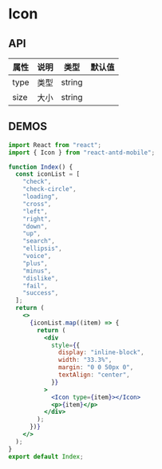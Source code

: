 # Icon

## API

| 属性 | 说明 | 类型   | 默认值 |
| ---- | ---- | ------ | ------ |
| type | 类型 | string |        |
| size | 大小 | string |        |

## DEMOS

```jsx
import React from "react";
import { Icon } from "react-antd-mobile";

function Index() {
  const iconList = [
    "check",
    "check-circle",
    "loading",
    "cross",
    "left",
    "right",
    "down",
    "up",
    "search",
    "ellipsis",
    "voice",
    "plus",
    "minus",
    "dislike",
    "fail",
    "success",
  ];
  return (
    <>
      {iconList.map((item) => {
        return (
          <div
            style={{
              display: "inline-block",
              width: "33.3%",
              margin: "0 0 50px 0",
              textAlign: "center",
            }}
          >
            <Icon type={item}></Icon>
            <p>{item}</p>
          </div>
        );
      })}
    </>
  );
}
export default Index;
```
